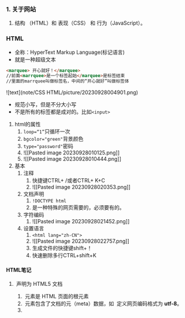 ### 1. 关于网站
1. 结构 （HTML）和 表现（CSS） 和 行为（JavaScript）。

### HTML
+ 全称：HyperText Markup Language(标记语言)
+ 就是一种超级文本
```html
<marquee> 开心就好！</marquee>
//前面<marrquee>是一个标签起始</marquee>是标签结束
//里面的marrquee叫做标签名，中间的“开心就好”叫做标签体
```
![text](note/CSS HTML/picture/20230928004901.png)
+ 规范小写，但是不分大小写
+ 不是所有的标签都是成对的。比如`<input>`
1. html的属性
	1. `loop=“1”`只循环一次
	2. `bgcolor="green"`背景颜色
	3. `type="password"`密码
	4. ![[Pasted image 20230928010125.png]]
	5. ![[Pasted image 20230928010444.png]]
2. 基本
	1. 注释
		1. 快捷键CTRL+ /或者CTRL+ K+C
		2. ![[Pasted image 20230928020353.png]]
	2. 文档声明
		1. `!DOCTYPE html`
		2. 是一种特殊的网页需要的，必须要有的。
	3. 字符编码
		1. ![[Pasted image 20230928021452.png]]
	4. 设置语言
		1. `<html lang="zh-CN">`
		2. ![[Pasted image 20230928022757.png]]
		3. 生成文件的快捷键shift+！
		4. 快速删除多行CTRL+shift+K
#### HTML笔记
1. **<!DOCTYPE html>** 声明为 HTML5 文档
    1. **<html>** 元素是 HTML 页面的根元素
     2. **<head>** 元素包含了文档的元（meta）数据，如 <meta charset="utf-8"> 定义网页编码格式为 **utf-8**。
     3. **<title>** 元素描述了文档的标题
     4. **<body>** 元素包含了可见的页面内容
     5. **<h1>** 元素定义一个大标题
     6. **<p>** 元素定义一个段落

2. 超链接

    ```html
    <a href="https://www.runoob.com">这是一个链接</a>
    ```

3. 加载图片

  ```	html
  1. <img decoding="async" src="/images/logo.png" width="258" height="39" />
  2. <hr> 标签在 HTML 页面中创建水平线。
  ```


####  截图
1. 定义内容
	1. 标签
		 ![[Pasted image 20231105174506.png]]
		 ![[Pasted image 20231105174843.png]]
	2. 引文标签定义
		1![[Pasted image 20231105174854.png]]
	3. 链接语法
		![[Pasted image 20231105180611.png]]
		![[Pasted image 20231105180655.png]]
	4. 图像
		![[Pasted image 20231105184722.png]]
	5. 表格
		![[Pasted image 20231105190625.png]]
		![[Pasted image 20231105191149.png]]
		![[Pasted image 20231105192441.png]]
		![[Pasted image 20231105192514.png]]
	6. 区块内联
		![[Pasted image 20231105192726.png]]
	7. 布局
		1. `div`
		``` html
		<!DOCTYPE html>
		<html>
		<head> 
		<meta charset="utf-8"> 
		<title>菜鸟教程(runoob.com)</title> 
		</head>
		<body>
		<div id="container" style="width:500px">

		<div id="header" style="background-color:#FFA500;">
		<h1 style="margin-bottom:0;">主要的网页标题</h1></div>
		
		<div id="menu" style="background-color:#FFD700;height:200px;width:100px;float:left;">
		<b>菜单</b><br>
		HTML<br>
		CSS<br>
		JavaScript</div>
		
		<div id="content" style="background-color:#EEEEEE;height:200px;width:400px;float:left;">
		内容在这里</div>
		
		<div id="footer" style="background-color:#FFA500;clear:both;text-align:center;">
		版权 © runoob.com</div>
		
		</div>
		 
		</body>
		</html>
		```
		2.  `table`
		```html
		<!DOCTYPE html>
		<html>
		<head> 
		<meta charset="utf-8"> 
		<title>菜鸟教程(runoob.com)</title> 
		</head>
		<body>
		
		<table width="500" border="0">
		<tr>
		<td colspan="2" style="background-color:#FFA500;">
		<h1>主要的网页标题</h1>
		</td>
		</tr>
		
		<tr>
		<td style="background-color:#FFD700;width:100px;vertical-align:top;">
		<b>菜单</b><br>
		HTML<br>
		CSS<br>
		JavaScript
		</td>
		<td style="background-color:#eeeeee;height:200px;width:400px;vertical-align:top;">
		内容在这里</td>
		</tr>
		
		<tr>
		<td colspan="2" style="background-color:#FFA500;text-align:center;">
		版权 © runoob.com</td>
		</tr>
		</table>
		
		</body>
		</html>
		```
	8. 表单
	![[Pasted image 20231105195220.png]]
	![[Pasted image 20231105195339.png]]
	![[Pasted image 20231105195409.png]]
	 1. 简单的下拉表
	 ```html
	 <!DOCTYPE html>
	<html>
	<head> 
	<meta charset="utf-8"> 
	<title>菜鸟教程(runoob.com)</title> 
	</head>
	<body>
	
	<form action="">
	<select name="cars">
	<option value="volvo">Volvo</option>
	<option value="saab">Saab</option>
	<option value="fiat">Fiat</option>
	<option value="audi">Audi</option>
	</select>
	</form>
	
	</body>
	</html>
	```
	 2. 预选下拉表
	 `<option value="fiat" selected>Fiat</option>`
	 3. 文本域
	 ```html
	 <textarea rows="10" cols="30">
	我是一个文本框。
	</textarea>
	```
	4. 按钮
	```html
	<form action="">
	<input type="button" value="Hello world!">
	</form>
	< !-- 此表单包含两个单选框和一个确认按钮。 --!>
	<form action="demo-form.php" method="get">
	  <input type="radio" name="sex" value="Male"> Male<br>
	  <input type="radio" name="sex" value="Female" checked="checked"> Female<br>
	  <input type="submit" value="提交">
	</form>
	```
	5. 复选框
	```html
	<form action="demo-form.php" method="get">
	  <input type="checkbox" name="vehicle[]" value="Bike"> I have a bike<br>
	  <input type="checkbox" name="vehicle[]" value="Car" checked="checked"> I have a car<br>
	  <input type="submit" value="提交">
	</form>
	```
	6. 从表单发送电子邮件
	```html
	<!DOCTYPE html>
	<html>
	<head> 
	<meta charset="utf-8"> 
	<title>菜鸟教程(runoob.com)</title> 
	</head>
	<body>
	
	<h3>发送邮件到 someone@example.com:</h3>
	
	<form action="MAILTO:someone@example.com" method="post" enctype="text/plain">
	Name:<br>
	<input type="text" name="name" value="your name"><br>
	E-mail:<br>
	<input type="text" name="mail" value="your email"><br>
	Comment:<br>
	<input type="text" name="comment" value="your comment" size="50"><br><br>
	<input type="submit" value="发送">
	<input type="reset" value="重置">
	</form>
	
	</body>
	</html>
	```
	![[Pasted image 20231105200525.png]]
	7. 颜色
	```html
	<p style="background-color:#FFFF00">
	通过十六进制设置背景颜色
	</p>
	
	<p style="background-color:rgb(255,255,0)">
	通过 rgb 值设置背景颜色
	</p>
	
	<p style="background-color:yellow">
	通过颜色名设置背景颜色
	</p>
	```
	8. 脚本
	![[Pasted image 20231105202357.png]]
	9.补录
	![[Pasted image 20231105232324.png]]
	![[Pasted image 20231105235737.png]]

### CSS
+  CSS 指层叠样式表 (**C**ascading **S**tyle **S**heets)
#### 笔记
1. 基本样板
	+ CSS 规则由两个主要的部分构成：选择器，以及一条或多条声明:
	+ 选择器通常是您需要改变样式的 HTML 元素。
	+ 每条声明由一个属性和一个值组成。
	+ 属性（property）是您希望设置的样式属性（style attribute）。每个属性有一个值。属性和值被冒号分开。
	+ 注释是用来解释你的代码，并且可以随意编辑它，浏览器会忽略它。CSS注释以 `/*` 开始, 以 `*/ `结束,
2.  id 和 class 选择器
	+ id 选择器
	1. id 选择器可以为标有特定 id 的 HTML 元素指定特定的样式。
	2. HTML元素以id属性来设置id选择器,CSS 中 id 选择器以 "#" 来定义。
	```css
	#para1
	{
	    text-align:center;
	    color:red;
	}
	```
	+ class选择器
	1. class 选择器用于描述一组元素的样式，class 选择器有别于id选择器，class可以在多个元素中使用。class 选择器在 HTML 中以 class 属性表示, 在 CSS 中，类选择器以一个点 .号显示。
	2. 你也可以指定特定的 HTML 元素使用 class。在以下实例中, 所有的 p 元素使用 class="center" 让该元素的文本居中:
	```css
	.center {text-align:center;}
	
	p.center {text-align:center;}
	```
3. CSS创建
	+ 外部样式表
		1. 当样式需要应用于很多页面时，外部样式表将是理想的选择。在使用外部样式表的情况下，你可以通过改变一个文件来改变整个站点的外观。每个页面使用 `<link>` 标签链接到样式表。 `<link>` 标签在（文档的）头部：
		```css
		<head>
		<link rel="stylesheet" type="text/css" href="mystyle.css">
		</head>
		```
		2. 浏览器会从文件 mystyle.css 中读到样式声明，并根据它来格式文档。外部样式表可以在任何文本编辑器中进行编辑。文件不能包含任何的 html 标签。样式表应该以 .css 扩展名进行保存。下面是一个样式表文件的例子：
		```css
		hr {color:sienna;}
		p {margin-left:20px;}
		body {background-image:url("/images/back40.gif");}
		```
	+ 内部样式表
		1. 当单个文档需要特殊的样式时，就应该使用内部样式表。你可以使用 `<style>` 标签在文档头部定义内部样式表，就像这样:
		```css
		<head>
		<style>
		hr {color:sienna;}
		p {margin-left:20px;}
		body {background-image:url("images/back40.gif");}
		</style>
		</head>
		```
		2. 内联样式:
			+ 由于要将表现和内容混杂在一起，内联样式会损失掉样式表的许多优势。请慎用这种方法，例如当样式仅需要在一个元素上应用一次时。
			+ 要使用内联样式，你需要在相关的标签内使用样式（style）属性。Style 属性可以包含任何 CSS 属性。本例展示如何改变段落的颜色和左外边距：
			```css
			<p style="color:sienna;margin-left:20px">这是一个段落。</p>
			```
	+ 多重样式
			1. 如果某些属性在不同的样式表中被同样的选择器定义，那么属性值将从更具体的样式表中被继承过来。
			2. 样式表允许以多种方式规定样式信息。
			+ 样式可以规定在单个的 HTML 元素中，在 HTML 页的头元素中，或在一个外部的 CSS 文件中。甚至可以在同一个 HTML 文档内部引用多个外部样式表。
			+ 一般情况下，优先级如下：
				**（内联样式）Inline style > （内部样式）Internal style sheet >（外部样式）External style sheet > 浏览器默认样式**
4. 背景(background)
	![[Pasted image 20231106161804.png]]
5. 文本（Text）
	![[Pasted image 20231106161928.png]]
6. 字体(fonts)
	![[Pasted image 20231106162212.png]]
7. 链接(link)
	![[Pasted image 20231106162251.png]]
8. 列表
	- 无序列表 ul - 列表项标记用特殊图形（如小黑点、小方框等）
	- 有序列表 ol - 列表项的标记有数字或字母
	- ```css
		ul { list-style-image: url('sqpurple.gif'); }
		```
	- ![[Pasted image 20231106162555.png]]
9. 表格(Table)
	+ 指定CSS表格边框，使用border属性。
	+ Width和height属性定义表格的宽度和高度。
	+ 表格中的文本对齐和垂直对齐属性。text-align属性设置水平对齐方式，向左，右，或中心：
10. 盒子模型
	+ 盒子模型![[Pasted image 20231106162808.png]]
	+ 元素的总高度最终计算公式是这样的：
		总元素的高度=高度+顶部填充+底部填充+上边框+下边框+上边距+下边距
11. 边框(Border)
	+ 例子
		![[Pasted image 20231106163511.png]]
	+ 例子2
		```html
		<!DOCTYPE html>
		<html>
		<head>
		<meta charset="utf-8"> 
		<title>菜鸟教程(runoob.com)</title> 
		<style>
		p.none {border-style:none;}
		p.dotted {border-style:dotted;}
		p.dashed {border-style:dashed;}
		p.solid {border-style:solid;}
		p.double {border-style:double;}
		p.groove {border-style:groove;}
		p.ridge {border-style:ridge;}
		p.inset {border-style:inset;}
		p.outset {border-style:outset;}
		p.hidden {border-style:hidden;}
		p.mix {border-style: dotted dashed solid double;}
		</style>
		</head>
		
		<body>
		<p class="none">无边框。</p>
		<p class="dotted">虚线边框。</p>
		<p class="dashed">虚线边框。</p>
		<p class="solid">实线边框。</p>
		<p class="double">双边框。</p>
		<p class="groove"> 凹槽边框。</p>
		<p class="ridge">垄状边框。</p>
		<p class="inset">嵌入边框。</p>
		<p class="outset">外凸边框。</p>
		<p class="hidden">隐藏边框。</p>
		<p class="mix">混合边框</p>
		</body>
		
		</html>
		```
		+ 结果：
			![[Pasted image 20231106163641.png]]
	+ 边框宽度
		+ 您可以通过 border-width 属性为边框指定宽度。
		+ 为边框指定宽度有两种方法：可以指定长度值，比如 2px 或 0.1em(单位为 px, pt, cm, em 等)，或者使用 3 个关键字之一，它们分别是 thick 、medium（默认值） 和 thin。
	+ 边框颜色
		 ![[Pasted image 20231106163850.png]]
	+ 边框-单独设置各边
		![[Pasted image 20231106163938.png]]
		![[Pasted image 20231106163948.png]]
	+ 边框-简写属性
		![[Pasted image 20231106164034.png]]
	+ 总结
		![[Pasted image 20231106164116.png]]
12.  CSS 轮廓（outline）
	1.定义
		 ![[Pasted image 20231108170516.png]]
	 2.属性
		 ![[Pasted image 20231108170909.png]]
1. CSS margin(外边距)
	1. 定义
	![[Pasted image 20231108171012.png]]
	2. 可能的值
	![[Pasted image 20231108171107.png]]
	3. 单边外边距属性
		1. 
		```css
		margin-top:100px;
		margin-bottom:100px;
		margin-right:50px;
		margin-left:50px;
		```
		2. 简写属性
		```css
		margin:100px 50px;
		```
		3. 简写的具体属性属于谁？
		![[Pasted image 20231108171405.png]]
	4. 总结：
	![[Pasted image 20231108171447.png]]
14. padding（填充）
	1. 定义
	![[Pasted image 20231108181110.png]]
	2. 可能的值
	![[Pasted image 20231108181153.png]]
	3.属性的简写和上面的margin是一样的。
	![[Pasted image 20231108182349.png]]
15. CSS 分组 和 嵌套 选择器
	1. 分组选择器
	+ 在样式表中有很多具有相同样式的元素。为了尽量减少代码，你可以使用分组选择器。每个选择器用逗号分隔。
		```css
		h1 {
			color:green;
		}
		h2 {
			color:green;
		}
		p {
			color:green;
		}
		# 逗号隔开
		h1,h2,p
		{
			color:green;
		}
		```
	2. 嵌套选择器
	+ 它可能适用于选择器内部的选择器的样式。
		- `p{ }`: 为所有 **p** 元素指定一个样式。
		- `.marked{ }`: 为所有 **class="marked"** 的元素指定一个样式。
		- `.marked p{ }`: 为所有 **class="marked"** 元素内的 **p** 元素指定一个样式。
		- `p.marked{ }`: 为所有 **class="marked"** 的 **p** 元素指定一个样式。
	+ 例子
		```css
		p
		{
		    color:blue;
		    text-align:center;
		}
		.marked
		{
		    background-color:red;
		}
		.marked p
		{
		    color:white;
		}
		p.marked{
		    text-decoration:underline;
		}
		```
1.  尺寸 (Dimension)
	![[Pasted image 20231108183618.png]]
17. Display(显示) 与 Visibility（可见性）
	1.  隐藏元素 - display:none或visibility:hidden
	+ 隐藏一个元素可以通过把display属性设置为"none"，或把visibility属性设置为"hidden"。但是请注意，这两种方法会产生不同的结果。	
	+ visibility:hidden可以隐藏某个元素，但隐藏的元素仍需占用与未隐藏之前一样的空间。也就是说，该元素虽然被隐藏了，但仍然会影响布局。
	+ display:none可以隐藏某个元素，且隐藏的元素不会占用任何空间。也就是说，该元素不但被隐藏了，而且该元素原本占用的空间也会从页面布局中消失。
	+ 块元素是一个元素，占用了全部宽度，在前后都是换行符。
		块元素的例子：
		- `<h1>`
		- `<p>`
		- `<div>`	
	+ 内联元素只需要必要的宽度，不强制换行。
		内联元素的例子：
		- `<span>`
		- `<a>`
	+ 可以更改内联元素和块元素，反之亦然，可以使页面看起来是以一种特定的方式组合，并仍然遵循web标准。
		+ 下面的示例把列表项显示为内联元素：
		`li {display:inline;}`
		+ 下面的示例把span元素作为块元素：
		`span {display:block;}`
18. Position(定位)
	1. static 定位
		+ HTML 元素的默认值，即没有定位，遵循正常的文档流对象。
		+ 静态定位的元素不会受到 `top, bottom, left, right`影响。
		```css
		div.static {
		    position: static;
		    border: 3px solid #73AD21;
		}
		```
	2. fixed 定位
		+ 元素的位置相对于浏览器窗口是固定位置。
		即使窗口是滚动的它也不会移动：
		```css
		p.pos_fixed
		{
		    position:fixed;
		    top:30px;
		    right:5px;
		}
		```
		+ **注意：** Fixed 定位在 IE7 和 IE8 下需要描述 !DOCTYPE 才能支持。
		+ Fixed定位使元素的位置与文档流无关，因此不占据空间。
		+ Fixed定位的元素和其他元素重叠。
	3. relative 定位
		+ 相对定位元素的定位是相对其正常位置。
		```css
		h2.pos_left
		{
		    position:relative;
		    left:-20px;
		}
		h2.pos_right
		{
		    position:relative;
		    left:20px;
		}
		```
		+ 移动相对定位元素，但它原本所占的空间不会改变。
		```css
		h2.pos_top
		{
		    position:relative;
		    top:-50px;
		}
		```
		+ 相对定位元素经常被用来作为绝对定位元素的容器块。
	4. absolute 定位
		+ 绝对定位的元素的位置相对于最近的已定位父元素，如果元素没有已定位的父元素，那么它的位置相对于`<html>`:
		```css
		h2
		{
			position:absolute;
			left:100px;
			top:150px;
		}
		```
		+ `absolute` 定位使元素的位置与文档流无关，因此不占据空间。
		+ `absolute `定位的元素和其他元素重叠。
	5. sticky 定位
		+ `sticky` 英文字面意思是粘，粘贴，所以可以把它称之为粘性定位。
		+ `position: sticky;` 基于用户的滚动位置来定位。
		+ 粘性定位的元素是依赖于用户的滚动，在 **`position:relative`** 与 **`position:fixed`** 定位之间切换。
		+ 它的行为就像 **`position:relative;`** 而当页面滚动超出目标区域时，它的表现就像 **`position:fixed;`**，它会固定在目标位置。
		+ 元素定位表现为在跨越特定阈值前为相对定位，之后为固定定位。
		+ 这个特定阈值指的是` top`, `right,` `bottom` 或 `left` 之一，换言之，指定` top`, `right`, `bottom` 或` left` 四个阈值其中之一，才可使粘性定位生效。否则其行为与相对定位相同。
		+ **注意:** Internet Explorer, Edge 15 及更早 IE 版本不支持 sticky 定位。 Safari 需要使用 `-webkit- prefix` (查看以下实例)。
	6. 重叠的元素
		+ 元素的定位与文档流无关，所以它们可以覆盖页面上的其它元素z-index属性指定了一个元素的堆叠顺序（哪个元素应该放在前面，或后面）
		+ 一个元素可以有正数或负数的堆叠顺序：
		```css
		img
		{
		    position:absolute;
		    left:0px;
		    top:0px;
		    z-index:-1;
		}
		```
		+ 具有更高堆叠顺序的元素总是在较低的堆叠顺序元素的前面。
		+ **注意：** 如果两个定位元素重叠，没有指定`z - index`，最后定位在HTML代码中的元素将被显示在最前面。
	7. 总结

		|属性|说明|值|CSS|
		|:--|:--|:--|:--|
		|[bottom](https://www.runoob.com/cssref/pr-pos-bottom.html)|定义了定位元素下外边距边界与其包含块下边界之间的偏移。|auto  <br>_length  <br>%  <br>_inherit|2|
		|[clip](https://www.runoob.com/cssref/pr-pos-clip.html)|剪辑一个绝对定位的元素|_shape  <br>_auto  <br>inherit|2|
		|[cursor](https://www.runoob.com/cssref/pr-class-cursor.html)|显示光标移动到指定的类型|_url_  <br>auto  <br>crosshair  <br>default  <br>pointer  <br>move  <br>e-resize  <br>ne-resize  <br>nw-resize  <br>n-resize  <br>se-resize  <br>sw-resize  <br>s-resize  <br>w-resize  <br>text  <br>wait  <br>help|2|
		|[left](https://www.runoob.com/cssref/pr-pos-left.html)|定义了定位元素左外边距边界与其包含块左边界之间的偏移。|auto  <br>_length  <br>%  <br>_inherit|2|
		|[overflow](https://www.runoob.com/cssref/pr-pos-overflow.html)|设置当元素的内容溢出其区域时发生的事情。|auto  <br>hidden  <br>scroll  <br>visible  <br>inherit|2|
		|[overflow-y](https://www.runoob.com/css/cssref/css3-pr-overflow-y.html)|指定如何处理顶部/底部边缘的内容溢出元素的内容区域|auto  <br>hidden  <br>scroll  <br>visible  <br>no-display  <br>no-content|2|
		|[overflow-x](https://www.runoob.com/css/cssref//cssref/css3-pr-overflow-x.html)|指定如何处理右边/左边边缘的内容溢出元素的内容区域|auto  <br>hidden  <br>scroll  <br>visible  <br>no-display  <br>no-content|2|
		|[position](https://www.runoob.com/cssref/pr-class-position.html)|指定元素的定位类型|absolute  <br>fixed  <br>relative  <br>static  <br>inherit|2|
		|[right](https://www.runoob.com/cssref/pr-pos-right.html)|定义了定位元素右外边距边界与其包含块右边界之间的偏移。|auto  <br>_length  <br>%  <br>_inherit|2|
		|[top](https://www.runoob.com/cssref/pr-pos-top.html)|定义了一个定位元素的上外边距边界与其包含块上边界之间的偏移。|auto  <br>_length  <br>%  <br>_inherit|2|
		|[z-index](https://www.runoob.com/cssref/pr-pos-z-index.html)|设置元素的堆叠顺序|_number  <br>_auto  <br>inherit|2|
	
19.  Overflow
		1.  CSS overflow 属性可以控制内容溢出元素框时在对应的元素区间内添加滚动条。
		2. overflow属性有以下值：
		
			|值|描述|
			|---|---|
			|visible|默认值。内容不会被修剪，会呈现在元素框之外。|
			|hidden|内容会被修剪，并且其余内容是不可见的。|
			|scroll|内容会被修剪，但是浏览器会显示滚动条以便查看其余的内容。|
			|auto|如果内容被修剪，则浏览器会显示滚动条以便查看其余的内容。|
			|inherit|规定应该从父元素继承 overflow 属性的值。|
		3. **注意:**overflow 属性只工作于指定高度的块元素上。
		**注意:** 在 OS X Lion ( Mac 系统) 系统上，滚动条默认是隐藏的，使用的时候才会显示 (设置 "overflow:scroll" 也是一样的)。
